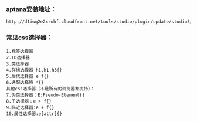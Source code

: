 ### aptana安装地址：
	http://d1iwq2e2xrohf.cloudfront.net/tools/studio/plugin/update/studio3/3.6.0.201407100643/index.html

### 常见css选择器：
	1.标签选择器
	2.ID选择器
	3.类选择器
	4.群组选择器 h1,h1,h3{}
	5.后代选择器 e f{}
	6.通配选择符 *{}
	其他css选择器（不是所有的浏览器都支持）：
	7.伪类选择器：E:Pseudo-Element{}
	8.子选择器：e > f{}
	9.临近选择器:e + f{}
	10.属性选择器:e[attr]{}